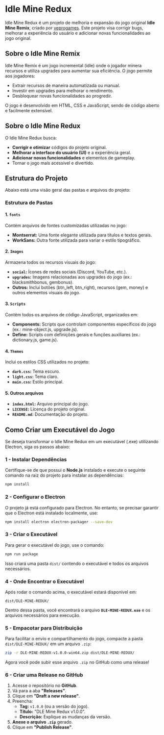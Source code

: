 # Idle Mine Redux

Idle Mine Redux é um projeto de melhoria e expansão do jogo original **Idle Mine Remix**, criado por [veprogames](https://github.com/veprogames/idle-mine-remix). Este projeto visa corrigir bugs, melhorar a experiência do usuário e adicionar novas funcionalidades ao jogo original.

## Sobre o Idle Mine Remix
Idle Mine Remix é um jogo incremental (idle) onde o jogador minera recursos e utiliza upgrades para aumentar sua eficiência. O jogo permite aos jogadores:
- Extrair recursos de maneira automatizada ou manual.
- Investir em upgrades para melhorar o rendimento.
- Desbloquear novas funcionalidades ao progredir.

O jogo é desenvolvido em HTML, CSS e JavaScript, sendo de código aberto e facilmente extensível.

## Sobre o Idle Mine Redux
O Idle Mine Redux busca:
- **Corrigir e otimizar** códigos do projeto original.
- **Melhorar a interface do usuário (UI)** e a experiência geral.
- **Adicionar novas funcionalidades** e elementos de gameplay.
- Tornar o jogo mais acessível e divertido.

## Estrutura do Projeto
Abaixo está uma visão geral das pastas e arquivos do projeto:

### Estrutura de Pastas

#### 1. `fonts`
Contém arquivos de fontes customizadas utilizadas no jogo:
- **Montserrat:** Uma fonte elegante utilizada para títulos e textos gerais.
- **WorkSans:** Outra fonte utilizada para variar o estilo tipográfico.

#### 2. `Images`
Armazena todos os recursos visuais do jogo:
- **`social`:** Ícones de redes sociais (Discord, YouTube, etc.).
- **`upgrades`:** Imagens relacionadas aos upgrades do jogo (ex.: blacksmithbonus, gembonus).
- **Outros:** Inclui botões (btn_left, btn_right), recursos (gem, money) e outros elementos visuais do jogo.

#### 3. `Scripts`
Contém todos os arquivos de código JavaScript, organizados em:
- **Components:** Scripts que controlam componentes específicos do jogo (ex.: mine-object.js, upgrade.js).
- **Define:** Scripts com definições gerais e funções auxiliares (ex.: dictionary.js, game.js).

#### 4. `Themes`
Inclui os estilos CSS utilizados no projeto:
- **`dark.css`:** Tema escuro.
- **`light.css`:** Tema claro.
- **`main.css`:** Estilo principal.

#### 5. Outros arquivos
- **`index.html`:** Arquivo principal do jogo.
- **`LICENSE`:** Licença do projeto original.
- **`README.md`:** Documentação do projeto.

## Como Criar um Executável do Jogo
Se deseja transformar o Idle Mine Redux em um executável (.exe) utilizando Electron, siga os passos abaixo:

### 1 - Instalar Dependências
Certifique-se de que possui o **Node.js** instalado e execute o seguinte comando na raiz do projeto para instalar as dependências:
```bash
npm install
```

### 2 - Configurar o Electron
O projeto já está configurado para Electron. No entanto, se precisar garantir que o Electron está instalado localmente, use:
```bash
npm install electron electron-packager --save-dev
```

### 3 - Criar o Executável
Para gerar o executável do jogo, use o comando:
```bash
npm run package
```
Isso criará uma pasta `dist/` contendo o executável e todos os arquivos necessários.

### 4 - Onde Encontrar o Executável
Após rodar o comando acima, o executável estará disponível em:
```
dist/DLE-MINE-REDUX/
```
Dentro dessa pasta, você encontrará o arquivo **`DLE-MINE-REDUX.exe`** e os arquivos necessários para execução.

### 5 - Empacotar para Distribuição
Para facilitar o envio e compartilhamento do jogo, compacte a pasta `dist/DLE-MINE-REDUX/` em um arquivo `.zip`:
```bash
zip -r DLE-MINE-REDUX-v1.0.0-win64.zip dist/DLE-MINE-REDUX/
```

Agora você pode subir esse arquivo `.zip` no GitHub como uma release!

### 6 - Criar uma Release no GitHub
1. Acesse o repositório no **GitHub**.
2. Vá para a aba **"Releases"**.
3. Clique em **"Draft a new release"**.
4. Preencha:
   - **Tag:** `v1.0.0` (ou a versão do jogo).
   - **Título:** "DLE Mine Redux v1.0.0".
   - **Descrição:** Explique as mudanças da versão.
5. **Anexe o arquivo `.zip`** gerado.
6. Clique em **"Publish Release"**.
